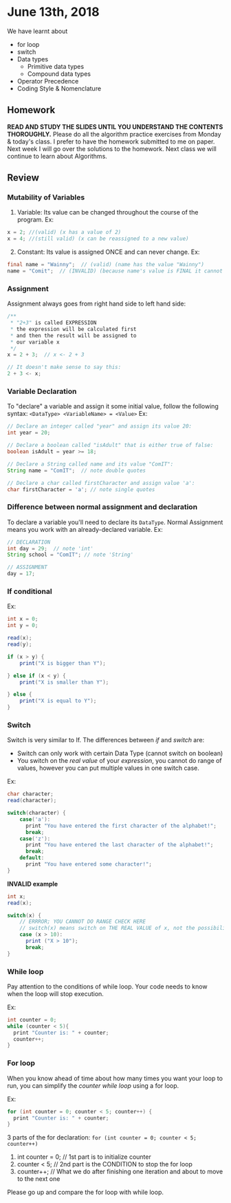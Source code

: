 # June 13th, 2018
We have learnt about
- for loop
- switch
- Data types
  - Primitive data types
  - Compound data types
- Operator Precedence
- Coding Style & Nomenclature

## Homework
**READ AND STUDY THE SLIDES UNTIL YOU UNDERSTAND THE CONTENTS THOROUGHLY.**
Please do all the algorithm practice exercises from Monday & today's class. 
I prefer to have the homework submitted to me on paper.
Next week I will go over the solutions to the homework. 
Next class we will continue to learn about Algorithms. 

## Review
### Mutability of Variables
1. Variable: Its value can be changed throughout the course of the program.
Ex: 
```java
x = 2; //(valid) (x has a value of 2)
x = 4; //(still valid) (x can be reassigned to a new value) 
```

2. Constant: Its value is assigned ONCE and can never change. 
Ex: 
```java
final name = "Wainny";  // (valid) (name has the value "Wainny")
name = "Comit";  // (INVALID) (because name's value is FINAL it cannot be reassigned to a new value)
```

### Assignment
Assignment always goes from right hand side to left hand side: 
```java
/**
 * "2+3" is called EXPRESSION
 * the expression will be calculated first
 * and then the result will be assigned to
 * our variable x 
 */
x = 2 + 3;  // x <- 2 + 3 

// It doesn't make sense to say this:
2 + 3 <- x; 
```

### Variable Declaration
To "declare" a variable and assign it some initial value, follow the following syntax: 
`<DataType> <VariableName> = <Value>`
Ex:
```java
// Declare an integer called "year" and assign its value 20:
int year = 20;

// Declare a boolean called "isAdult" that is either true of false: 
boolean isAdult = year >= 18;

// Declare a String called name and its value "ComIT":
String name = "ComIT";  // note double quotes

// Declare a char called firstCharacter and assign value 'a':
char firstCharacter = 'a'; // note single quotes
```

### Difference between normal assignment and declaration
To declare a variable you'll need to declare its `DataType`.
Normal Assignment means you work with an already-declared variable.
Ex: 
```java
// DECLARATION
int day = 29;  // note 'int'
String school = "ComIT"; // note 'String'

// ASSIGNMENT
day = 17; 
```

### If conditional
Ex: 
```java
int x = 0;
int y = 0;

read(x);
read(y);

if (x > y) {
    print("X is bigger than Y");

} else if (x < y) {
    print("X is smaller than Y");

} else {
    print("X is equal to Y");
}
```

### Switch 
Switch is very similar to If. The differences between *if* and *switch* are: 
- Switch can only work with certain Data Type (cannot switch on boolean)
- You switch on the *real value* of your *expression*, you cannot do range of values, however you can put multiple values in one switch case.

Ex: 
```java
char character;
read(character);

switch(character) {
    case('a'):
      print "You have entered the first character of the alphabet!";
      break;
    case('z'):
      print "You have entered the last character of the alphabet!";
      break;
    default:
      print "You have entered some character!";
}
```
**INVALID example**
```java
int x;
read(x);

switch(x) {
    // ERRROR; YOU CANNOT DO RANGE CHECK HERE
    // switch(x) means switch on THE REAL VALUE of x, not the possibility of what x might b
    case (x > 10): 
      print ("X > 10");
      break;
}
```

### While loop
Pay attention to the conditions of while loop. Your code needs to know when the loop will stop execution.

Ex:
```java
int counter = 0;
while (counter < 5){
  print "Counter is: " + counter;
  counter++;
}
```

### For loop
When you know ahead of time about how many times you want your loop to run, you can simplify the *counter while loop* using a for loop.

Ex:
```java
for (int counter = 0; counter < 5; counter++) {
  print "Counter is: " + counter;
}
```
3 parts of the for declaration: 
`for (int counter = 0; counter < 5; counter++)`

1. int counter = 0; // 1st part is to initialize counter 
2. counter < 5; // 2nd part is  the CONDITION to stop the for loop
3. counter++; // What we do after finishing one iteration and about to move to the next one

Please go up and compare the for loop with while loop. 
